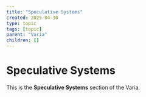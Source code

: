 ```yaml
---
title: "Speculative Systems"
created: 2025-04-30
type: topic
tags: [topic]
parent: "Varia"
children: []
---
```


# Speculative Systems

This is the **Speculative Systems** section of the Varia.
